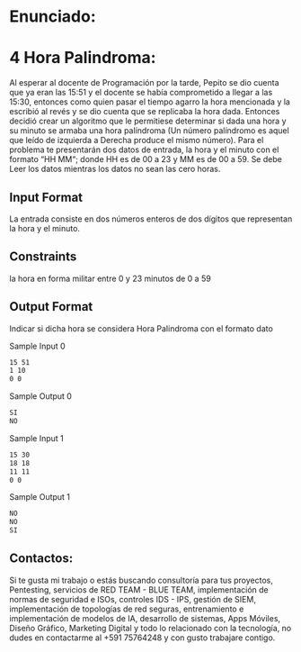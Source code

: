# Enunciado:
# 4 Hora Palindroma:
Al esperar al docente de Programación por la tarde, Pepito se dio cuenta que ya eran las 15:51 y el docente se había comprometido a llegar a las 15:30, entonces como quien pasar el tiempo agarro la hora mencionada y la escribió al revés y se dio cuenta que se replicaba la hora dada. Entonces decidió crear un algoritmo que le permitiese determinar si dada una hora y su minuto se armaba una hora palíndroma (Un número palíndromo es aquel que leído de izquierda a Derecha produce el mismo número). Para el problema te presentarán dos datos de entrada, la hora y el minuto con el formato “HH MM“; donde HH es de 00 a 23 y MM es de 00 a 59. Se debe Leer los datos mientras los datos no sean las cero horas.

## Input Format
La entrada consiste en dos números enteros de dos dígitos que representan la hora y el minuto.

## Constraints
la hora en forma militar entre 0 y 23 minutos de 0 a 59

## Output Format
Indicar si dicha hora se considera Hora Palindroma con el formato dato

Sample Input 0
```bash
15 51
1 10
0 0
```

Sample Output 0
```bash
SI
NO
```

Sample Input 1
```bash
15 30
18 18
11 11
0 0
```

Sample Output 1
```bash
NO
NO
SI
```

## Contactos:
Si te gusta mi trabajo o estás buscando consultoría para tus proyectos, Pentesting, servicios de RED TEAM - BLUE TEAM, implementación de normas de seguridad e ISOs, controles IDS - IPS, gestión de SIEM, implementación de topologías de red seguras, entrenamiento e implementación de modelos de IA, desarrollo de sistemas, Apps Móviles, Diseño Gráfico, Marketing Digital y todo lo relacionado con la tecnología, no dudes en contactarme al +591 75764248 y con gusto trabajare contigo.
